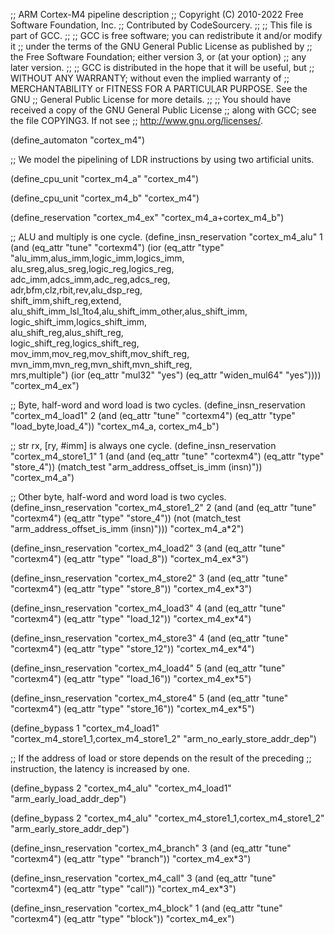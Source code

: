 ;; ARM Cortex-M4 pipeline description
;; Copyright (C) 2010-2022 Free Software Foundation, Inc.
;; Contributed by CodeSourcery.
;;
;; This file is part of GCC.
;;
;; GCC is free software; you can redistribute it and/or modify it
;; under the terms of the GNU General Public License as published by
;; the Free Software Foundation; either version 3, or (at your option)
;; any later version.
;;
;; GCC is distributed in the hope that it will be useful, but
;; WITHOUT ANY WARRANTY; without even the implied warranty of
;; MERCHANTABILITY or FITNESS FOR A PARTICULAR PURPOSE.  See the GNU
;; General Public License for more details.
;;
;; You should have received a copy of the GNU General Public License
;; along with GCC; see the file COPYING3.  If not see
;; <http://www.gnu.org/licenses/>.

(define_automaton "cortex_m4")

;; We model the pipelining of LDR instructions by using two artificial units.

(define_cpu_unit "cortex_m4_a" "cortex_m4")

(define_cpu_unit "cortex_m4_b" "cortex_m4")

(define_reservation "cortex_m4_ex" "cortex_m4_a+cortex_m4_b")

;; ALU and multiply is one cycle.
(define_insn_reservation "cortex_m4_alu" 1
  (and (eq_attr "tune" "cortexm4")
       (ior (eq_attr "type" "alu_imm,alus_imm,logic_imm,logics_imm,\
                             alu_sreg,alus_sreg,logic_reg,logics_reg,\
                             adc_imm,adcs_imm,adc_reg,adcs_reg,\
                             adr,bfm,clz,rbit,rev,alu_dsp_reg,\
                             shift_imm,shift_reg,extend,\
                             alu_shift_imm_lsl_1to4,alu_shift_imm_other,alus_shift_imm,\
                             logic_shift_imm,logics_shift_imm,\
                             alu_shift_reg,alus_shift_reg,\
                             logic_shift_reg,logics_shift_reg,\
                             mov_imm,mov_reg,mov_shift,mov_shift_reg,\
                             mvn_imm,mvn_reg,mvn_shift,mvn_shift_reg,\
                             mrs,multiple")
	    (ior (eq_attr "mul32" "yes")
		 (eq_attr "widen_mul64" "yes"))))
  "cortex_m4_ex")

;; Byte, half-word and word load is two cycles.
(define_insn_reservation "cortex_m4_load1" 2
  (and (eq_attr "tune" "cortexm4")
       (eq_attr "type" "load_byte,load_4"))
  "cortex_m4_a, cortex_m4_b")

;; str rx, [ry, #imm] is always one cycle.
(define_insn_reservation "cortex_m4_store1_1" 1
  (and (and (eq_attr "tune" "cortexm4")
	    (eq_attr "type" "store_4"))
       (match_test "arm_address_offset_is_imm (insn)"))
  "cortex_m4_a")

;; Other byte, half-word and word load is two cycles.
(define_insn_reservation "cortex_m4_store1_2" 2
  (and (and (eq_attr "tune" "cortexm4")
	    (eq_attr "type" "store_4"))
       (not (match_test "arm_address_offset_is_imm (insn)")))
  "cortex_m4_a*2")

(define_insn_reservation "cortex_m4_load2" 3
  (and (eq_attr "tune" "cortexm4")
       (eq_attr "type" "load_8"))
  "cortex_m4_ex*3")

(define_insn_reservation "cortex_m4_store2" 3
  (and (eq_attr "tune" "cortexm4")
       (eq_attr "type" "store_8"))
  "cortex_m4_ex*3")

(define_insn_reservation "cortex_m4_load3" 4
  (and (eq_attr "tune" "cortexm4")
       (eq_attr "type" "load_12"))
  "cortex_m4_ex*4")

(define_insn_reservation "cortex_m4_store3" 4
  (and (eq_attr "tune" "cortexm4")
       (eq_attr "type" "store_12"))
  "cortex_m4_ex*4")

(define_insn_reservation "cortex_m4_load4" 5
  (and (eq_attr "tune" "cortexm4")
       (eq_attr "type" "load_16"))
  "cortex_m4_ex*5")

(define_insn_reservation "cortex_m4_store4" 5
  (and (eq_attr "tune" "cortexm4")
       (eq_attr "type" "store_16"))
  "cortex_m4_ex*5")

(define_bypass 1 "cortex_m4_load1"
                 "cortex_m4_store1_1,cortex_m4_store1_2"
                 "arm_no_early_store_addr_dep")

;; If the address of load or store depends on the result of the preceding
;; instruction, the latency is increased by one.

(define_bypass 2 "cortex_m4_alu"
		 "cortex_m4_load1"
		 "arm_early_load_addr_dep")

(define_bypass 2 "cortex_m4_alu"
		 "cortex_m4_store1_1,cortex_m4_store1_2"
		 "arm_early_store_addr_dep")

(define_insn_reservation "cortex_m4_branch" 3
  (and (eq_attr "tune" "cortexm4")
       (eq_attr "type" "branch"))
  "cortex_m4_ex*3")

(define_insn_reservation "cortex_m4_call" 3
  (and (eq_attr "tune" "cortexm4")
       (eq_attr "type" "call"))
  "cortex_m4_ex*3")

(define_insn_reservation "cortex_m4_block" 1
  (and (eq_attr "tune" "cortexm4")
       (eq_attr "type" "block"))
  "cortex_m4_ex")
